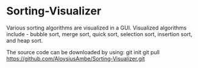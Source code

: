 # Sorting-Visualizer

Various sorting algorithms are visualized in a GUI.
Visualized algorithms include - bubble sort, merge sort, quick sort, selection sort, insertion sort, and heap sort.

The source code can be downloaded by using:
  git init
  git pull https://github.com/AloysiusAmbe/Sorting-Visualizer.git
